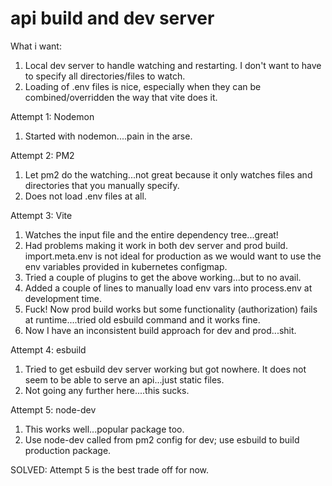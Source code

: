 # api build and dev server
What i want:
1. Local dev server to handle watching and restarting. I don't want to have to specify all directories/files to watch.
2. Loading of .env files is nice, especially when they can be combined/overridden the way that vite does it.

Attempt 1: Nodemon
1. Started with nodemon....pain in the arse.

Attempt 2: PM2
1. Let pm2 do the watching...not great because it only watches files and directories that you manually specify.
2. Does not load .env files at all.

Attempt 3: Vite
1. Watches the input file and the entire dependency tree...great!
2. Had problems making it work in both dev server and prod build. import.meta.env is not ideal
for production as we would want to use the env variables provided in kubernetes configmap.
3. Tried a couple of plugins to get the above working...but to no avail.
4. Added a couple of lines to manually load env vars into process.env at development time.
5. Fuck! Now prod build works but some functionality (authorization) fails at runtime....tried old esbuild
command and it works fine.
6. Now I have an inconsistent build approach for dev and prod...shit.

Attempt 4: esbuild
1. Tried to get esbuild dev server working but got nowhere. It does not seem to be able to serve an api...just static files.
2. Not going any further here....this sucks.

Attempt 5: node-dev
1. This works well...popular package too.
2. Use node-dev called from pm2 config for dev; use esbuild to build production package.


SOLVED: Attempt 5 is the best trade off for now.